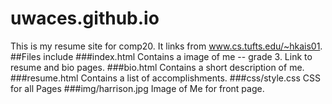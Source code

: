 # uwaces.github.io
This is my resume site for comp20. It links from www.cs.tufts.edu/~hkais01. 
##Files include
  ###index.html
    Contains a image of me -- grade 3. Link to resume and bio pages.
  ###bio.html
    Contains a short description of me.
  ###resume.html
    Contains a list of accomplishments.
  ###css/style.css
    CSS for all Pages
  ###img/harrison.jpg
    Image of Me for front page.
  
